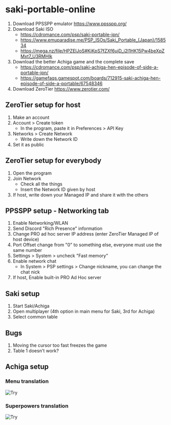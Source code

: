# saki-portable-online

1. Download PPSSPP emulator https://www.ppsspp.org/
2. Download Saki ISO 
   * https://cdromance.com/psp/saki-portable-jpn/
   * https://www.emuparadise.me/PSP_ISOs/Saki_Portable_(Japan)/158534
   * https://mega.nz/file/HPZElJoS#KiKpS7fZXf6ujD_i2l1HK15Pw4beXpZMxt7_U3RMHlk
3. Download the better Achiga game and the complete save
   * https://cdromance.com/psp/saki-achiga-hen-episode-of-side-a-portable-jpn/
   * https://gamefaqs.gamespot.com/boards/712915-saki-achiga-hen-episode-of-side-a-portable/67548346
4. Download ZeroTier https://www.zerotier.com/

## ZeroTier setup for host
1. Make an account
2. Account > Create token
   * In the program, paste it in Preferences > API Key
3. Networks > Create Network
   * Write down the Network ID
4. Set it as public

## ZeroTier setup for everybody
1. Open the program
2. Join Network
   * Check all the things
   * Insert the Network ID given by host
3. If host, write down your Managed IP and share it with the others

## PPSSPP setup - Networking tab
1. Enable Networking/WLAN
2. Send Discord "Rich Presence" information
3. Change PRO ad hoc server IP address (enter ZeroTier Managed IP of host device)
4. Port Offset change from "0" to something else, everyone must use the same number
5. Settings > System > uncheck "Fast memory"
6. Enable network chat
   * In System > PSP settings > Change nickname, you can change the chat nick
6. If host, Enable built-in PRO Ad Hoc server


## Saki setup
1. Start Saki/Achiga
2. Open multiplayer (4th option in main menu for Saki, 3rd for Achiga)
3. Select common table 

## Bugs
1. Moving the cursor too fast freezes the game
2. Table 1 doesn't work?

## Achiga setup
### Menu translation
![Try](https://raw.githubusercontent.com/watterle/saki-portable-online/main/menus.jpg "menu")
### Superpowers translation
![Try](https://raw.githubusercontent.com/watterle/saki-portable-online/main/saki%20psp%20abilities.png "superpowers")
